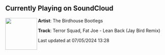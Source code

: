 ## Currently Playing on SoundCloud

[<img align="left" width="100" src="https://i1.sndcdn.com/artworks-8bWmfhrSrGUyRGut-jDg2sQ-t500x500.jpg">](https://soundcloud.com/the-birdhouse-bootlegs/terror-squad-fat-joe-lean-back-jay-bird-remix)

**Artist**: The Birdhouse Bootlegs 

**Track**: Terror Squad, Fat Joe - Lean Back (Jay Bird Remix)

Last updated at 07/05/2024 13:28
